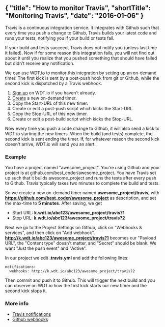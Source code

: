 {
  "title": "How to monitor Travis",
  "shortTitle": "Monitoring Travis",
  "date": "2016-01-06"
}
---
Travis is a continuous integration service. It integrates with Github such that every time you push a change to Github, Travis builds your latest code and runs your tests, notifying you if your build or tests fail.

If your build and tests succeed, Travis does not notify you (unless last time it failed). Now if for some reason this integration fails, you will not find out about it until you realize that you pushed something that should have failed but didn't receive any notification.

We can use WDT.io to monitor this integration by setting up an on-demand timer.  The first kick is sent by a post-push hook from git or Github, while the second kick is dispatched by a Travis webhook.

1. [Sign up](https://wdt.io/signup) on WDT.io if you haven't already.
2. [Create](ondemand_timer.html) a new on-demand timer.
3. Copy the Start-URL of this new timer.
4. Create or edit a post-push script which kicks the Start-URL.
3. Copy the Stop-URL of this new timer.
4. Create or edit a post-build script which kicks the Stop-URL.

Now every time you push a code change to Github, it will also send a kick to WDT.io starting the new timers. When the build (and tests) complete, the second kick is sent ending the timer. If, for whatever reason the second kick doesn't arrive, WDT.io will send you an alert.


### Example

You have a project named "awesome_project". You're using Github and your project is at github.com/best_coder/awesome_project. You have Travis set up such that it builds awesome_project and runs the tests after every push to Github. Travis typically takes two minutes to complete the build and tests.

So we create a new on-demand timer named **awesome_project/travis**, with **https://github.com/best_coder/awesome_project** as description, and set the max-time to **5 minutes**. After saving, we get

- Start URL: **k.wdt.io/abc123/awesome_project/travis?1**
- Stop URL: **k.wdt.io/abc123/awesome_project/travis?2**

Next we go to the Project Settings on Github, click on "Webhooks & services", and then click on "Add webhook". **http://k.wdt.io/abc123/awesome_project/travis?1** becomes our "Payload URL", the "Content type" doesn't matter, and "Secret" should be blank. We want "Just the push event" and "Active".

In our project we edit **.travis.yml** and add the following lines:

```
notifications:
  webhooks: http://k.wdt.io/abc123/awesome_project/travis?2
```

Then commit and push it to Github. This will trigger the next build and you can observe on WDT.io how the first kick starts our new timer and the second kick stops it.


### More info

- [Travis notifications](https://docs.travis-ci.com/user/notifications/#Webhook-notification)
- [Github webhooks](https://developer.github.com/webhooks/)
